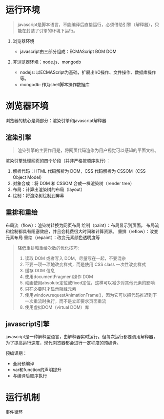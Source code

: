 # 运行环境
> javascript是脚本语言，不能编译后直接运行，必须借助引擎（解释器），只能在封装了引擎的环境下运行。
1. 浏览器环境  
   * javascript由三部分组成：ECMAScript BOM DOM
   
2. 非浏览器环境：node.js、mongodb  
   * nodejs: 以ECMAScript为基础，扩展出I/O操作、文件操作、数据库操作等。
   * mongodb: 作为shell脚本操作数据库
# 浏览器环境
浏览器的核心是两部分：渲染引擎和javascript解释器
## 渲染引擎
> 渲染引擎的主要作用是，将网页代码渲染为用户视觉可以感知的平面文档。  

渲染引擎处理网页的四个阶段（并非严格按顺序执行）：
1. 解析代码：HTML 代码解析为 DOM，CSS 代码解析为 CSSOM（CSS Object Model）
2. 对象合成：将 DOM 和 CSSOM 合成一棵渲染树（render tree）
3. 布局：计算出渲染树的布局（layout）
4. 绘制：将渲染树绘制到屏幕
## 重排和重绘
布局流（flow）：渲染树转换为网页布局
绘制（paint）：布局显示到页面。
布局流和绘制都具有阻塞效应，并且会耗费很大时间和计算资源。
重排（reflow）：改变元素布局
重绘（repaint）：改变元素颜色透明度等
> 降低重排和重绘次数的优化技巧: 
> 1. 读取 DOM 或者写入 DOM，尽量写在一起，不要混杂
> 2. 不要一项一项地改变样式，而是使用 CSS class 一次性改变样式
> 3. 缓存 DOM 信息
> 4. 使用documentFragment操作 DOM
> 5. 动画使用absolute定位或fixed定位，这样可以减少对其他元素的影响
> 6. 只在必要时才显示隐藏元素
> 7. 使用window.requestAnimationFrame()，因为它可以把代码推迟到下一次重流时执行，而不是立即要求页面重流
> 8. 使用虚拟DOM（virtual DOM）库
## javascript引擎
javascript是一种解释型语言，由解释器实时运行。但每次运行都要调用解释器，为了提高运行速度，现代浏览器都会进行一定程度的预编译。 

预编译期：
* 全局预编译
* var和function的声明提升
* 与编译后顺序执行
# 运行机制
事件循环